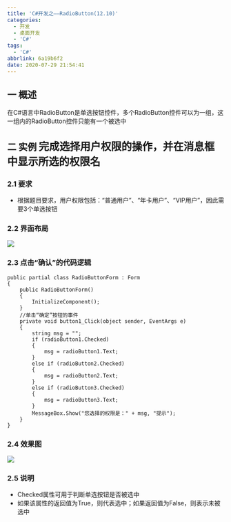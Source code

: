 ```yaml
---
title: 'C#开发之——RadioButton(12.10)'
categories:
  - 开发
  - 桌面开发
  - 'C#'
tags:
  - 'C#'
abbrlink: 6a19b6f2
date: 2020-07-29 21:54:41
---
```

## 一 概述

在C#语言中RadioButton是单选按钮控件，多个RadioButton控件可以为一组，这一组内的RadioButton控件只能有一个被选中

<!--more-->

## 二 实例  <font size=5> 完成选择用户权限的操作，并在消息框中显示所选的权限名 </font>

### 2.1 要求

* 根据题目要求，用户权限包括：“普通用户”、“年卡用户”、“VIP用户”，因此需要3个单选按钮

### 2.2 界面布局
![][1]
### 2.3 点击“确认”的代码逻辑

```
public partial class RadioButtonForm : Form
{
    public RadioButtonForm()
    {
        InitializeComponent();
    }
    //单击“确定”按钮的事件
    private void button1_Click(object sender, EventArgs e)
    {
        string msg = "";
        if (radioButton1.Checked)
        {
            msg = radioButton1.Text;
        }
        else if (radioButton2.Checked)
        {
            msg = radioButton2.Text;
        }
        else if (radioButton3.Checked)
        {
            msg = radioButton3.Text;
        }
        MessageBox.Show("您选择的权限是：" + msg, "提示");
    }
}
```

### 2.4 效果图
![][2]

### 2.5 说明

* Checked属性可用于判断单选按钮是否被选中
* 如果该属性的返回值为True，则代表选中；如果返回值为False，则表示未被选中

[1]:https://images.pgzxc.com/csharp-windform-radiobutton-layout.png
[2]:https://images.pgzxc.com/csharp-windform-radiobutton-view.gif